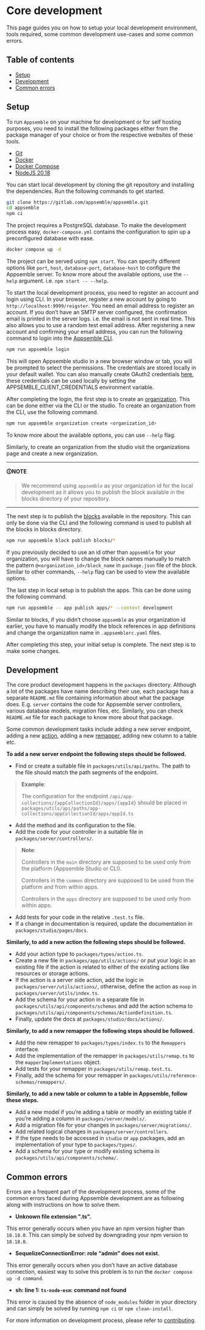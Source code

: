 # Core development

This page guides you on how to setup your local development environment, tools required, some common
development use-cases and some common errors.

## Table of contents

- [Setup](#setup)
- [Development](#development)
- [Common errors](#common-errors)

## Setup

To run `Appsemble` on your machine for development or for self hosting purposes, you need to install
the following packages either from the package manager of your choice or from the respective
websites of these tools.

- [Git](https://git-scm.com/)
- [Docker](https://www.docker.com/)
- [Docker Compose](https://docs.docker.com/compose/)
- [NodeJS 20.18](https://nodejs.org/docs/latest-v20.x/api/index.html)

You can start local development by cloning the git repository and installing the dependencies. Run
the following commands to get started.

```sh copy
git clone https://gitlab.com/appsemble/appsemble.git
cd appsemble
npm ci
```

The project requires a PostgreSQL database. To make the development process easy,
`docker-compose.yml` contains the configuration to spin up a preconfigured database with ease.

```sh copy
docker compose up -d
```

The project can be served using `npm start`. You can specify different options like `port`, `host`,
`database-port`, `database-host` to configure the Appsemble server. To know more about the available
options, use the `--help` argument. i.e. `npm start -- --help`.

To start the local development process, you need to register an account and login using CLI. In your
browser, register a new account by going to `http://localhost:9999/reigster`. You need an email
address to register an account. If you don’t have an SMTP server configured, the confirmation email
is printed in the server logs. i.e. the email is not sent in real time. This also allows you to use
a random test email address. After registering a new account and confirming your email address, you
can run the following command to login into the [Appsemble CLI](/docs/packages/cli).

```sh
npm run appsemble login
```

This will open Appsemble studio in a new browser window or tab, you will be prompted to select the
permissions. The credentials are stored locally in your default wallet. You can also manually create
OAuth2 credentials [here](/settings/client-credentials), these credentials can be used locally by
setting the APPSEMBLE_CLIENT_CREDENTIALS environment variable.

After completing the login, the first step is to create an
[organization](../studio/organizations.mdx). This can be done either via the CLI or the studio. To
create an organization from the CLI, use the following command.

```sh
npm run appsemble organization create <organization_id>
```

To know more about the available options, you can use `--help` flag.

Similarly, to create an organization from the studio visit the organizations page and create a new
organization.

---

**🛈NOTE**

> We recommend using `appsemble` as your organization id for the local development as it allows you
> to publish the block available in the blocks directory of your repository.

---

The next step is to publish the [blocks](developing-blocks.md) available in the repository. This can
only be done via the CLI and the following command is used to publish all the blocks in blocks
directory.

```sh copy
npm run appsemble block publish blocks/*
```

If you previously decided to use an id other than `appsemble` for your organization, you will have
to change the block names manually to match the pattern `@<organization_id>/block_name` in
`package.json` file of the block. Similar to other commands, `--help` flag can be used to view the
available options.

The last step in local setup is to publish the apps. This can be done using the following command.

```sh copy
npm run appsemble -- app publish apps/* --context development
```

Similar to blocks, if you didn’t choose `appsemble` as your organization id earlier, you have to
manually modify the block references in app definitions and change the organization name in
`.appsemblerc.yaml` files.

After completing this step, your initial setup is complete. The next step is to make some changes.

## Development

The core product development happens in the `packages` directory. Although a lot of the packages
have name describing their use, each package has a separate `README.md` file containing information
about what the package does. E.g. `server` contains the code for Appsemble server controllers,
various database models, migration files, etc. Similarly, you can check `README.md` file for each
package to know more about that package.

Some common development tasks include adding a new server endpoint, adding a new
[action](../actions/index.mdx), adding a new [remapper](../remappers/index.mdx), adding new column
to a table etc.

**To add a new server endpoint the following steps should be followed.**

- Find or create a suitable file in `packages/utils/api/paths`. The path to the file should match
  the path segments of the endpoint.

> **Example**:
>
> The configuration for the endpoint `/api/app-collections/{appCollectionId}/apps/{appId}` should be
> placed in `packages/utils/api/paths/app-collections/appCollectionId/apps/appId.ts`

- Add the method and its configuration to the file.
- Add the code for your controller in a suitable file in `packages/server/controllers/`.

> **Note**:
>
> Controllers in the `main` directory are supposed to be used only from the platform (Appsemble
> Studio or CLI).
>
> Controllers in the `common` directory are supposed to be used from the platform and from within
> apps.
>
> Controllers in the `apps` directory are supposed to be used only from within apps.

- Add tests for your code in the relative `.test.ts` file.
- If a change in documentation is required, update the documentation in
  `packages/studio/pages/docs`.

**Similarly, to add a new action the following steps should be followed.**

- Add your action type to `packages/types/action.ts`.
- Create a new file in `packages/app/utils/actions/` or put your logic in an existing file if the
  action is related to either of the existing actions like resources or storage actions.
- If the action is a server side action, add the logic in `packages/server/utils/actions/`,
  otherwise, define the action as `noop` in `packages/server/utils/index.ts`.
- Add the schema for your action in a separate file in `packages/utils/api/components/schemas` and
  add the action schema to `packages/utils/api/components/schemas/ActionDefinition.ts`.
- Finally, update the docs at `packages/studio/docs/actions/`.

**Similarly, to add a new remapper the following steps should be followed.**

- Add the new remapper to `packages/types/index.ts` to the `Remappers` interface.
- Add the implementation of the remapper in `packages/utils/remap.ts` to the `mapperImplementations`
  object.
- Add tests for your remapper in `packages/utils/remap.test.ts`.
- Finally, add the schema for your remapper in `packages/utils/reference-schemas/remappers/`.

**Similarly, to add a new table or column to a table in Appsemble, follow these steps.**

- Add a new model if you’re adding a table or modify an existing table if you’re adding a column in
  `packages/server/models/`.
- Add a migration file for your changes in `packages/server/migrations/`.
- Add related logical changes in `packages/server/controllers`.
- If the type needs to be accessed in `studio` or `app` packages, add an implementation of your type
  to `packages/types/`.
- Add a schema for your type or modify existing schema in `packages/utils/api/components/schema/`.

## Common errors

Errors are a frequent part of the development process, some of the common errors faced during
Appsemble development are as following along with instructions on how to solve them.

- **Unknown file extension ".ts".**

This error generally occurs when you have an npm version higher than `18.18.0`. This can simply be
solved by downgrading your npm version to `18.18.0`.

- **SequelizeConnectionError: role “admin” does not exist.**

This error generally occurs when you don’t have an active database connection, easiest way to solve
this problem is to run the `docker compose up -d command`.

- **sh: line 1: `ts-node-esm`: command not found**

This error is caused by the absence of `node_modules` folder in your directory and can simply be
solved by running `npm ci` or `npm clean-install`.

For more information on development process, please refer to [contributing](/docs/contributing).
